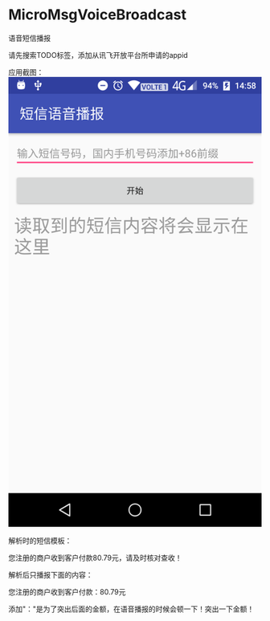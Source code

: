 # MicroMsgVoiceBroadcast
语音短信播报

请先搜索TODO标签，添加从讯飞开放平台所申请的appid

应用截图：
![avatar](./jietu.png)

解析时的短信模板：

您注册的商户收到客户付款80.79元，请及时核对查收！

解析后只播报下面的内容：

您注册的商户收到客户付款：80.79元

添加"："是为了突出后面的金额，在语音播报的时候会顿一下！突出一下金额！